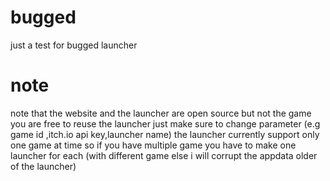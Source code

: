 # bugged
just a test for bugged launcher
# note
note that the website and the launcher are open source
but not the game   
you are free to reuse the launcher just make sure to change parameter
(e.g game id ,itch.io api key,launcher name)
the launcher currently support only one game at time so if you have multiple game you have to make one launcher for each (with different game else i will corrupt the appdata older of the launcher)
